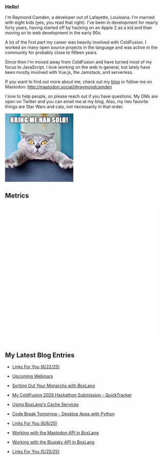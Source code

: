 ### Hello!

I'm Raymond Camden, a developer out of Lafayette, Louisiana. I'm married with eight kids (yes, you read that right). I've been in development for nearly forty years, having started off by hacking on an Apple 2 as a kid and than moving on to web development in the early 90s.

A lot of the first part my career was heavily involved with ColdFusion. I worked on many open source projects in the language and was active in the community for probably close to fifteen years. 

Since then I'm moved away from ColdFusion and have turned most of my focus to JavaScript. I love working on the web in general, but lately have been mostly involved with Vue.js, the Jamstack, and serverless. 

If you want to find out more about me, check out my [blog](https://www.raymondcamden.com) or follow me on Mastodon: <http://mastodon.social/@raymondcamden>

I love to help people, so please reach out if you have questions. My DMs are open on Twitter and you can email me at my blog. Also, my two favorite things are Star Wars and cats, not necessarily in that order.

![Star Wars cat](https://raw.githubusercontent.com/cfjedimaster/cfjedimaster/master/cat.jpg)

## Metrics

<picture>
  <img src="/github-metrics.svg" alt="Metrics">
</picture>

<!-- RSS -->
## My Latest Blog Entries

* [Links For You (6/22/25)](https://www.raymondcamden.com/2025/06/22/links-for-you-62225)

* [Upcoming Webinars](https://www.raymondcamden.com/2025/06/19/upcoming-webinars)

* [Sorting Out Your Monarchs with BoxLang](https://www.raymondcamden.com/2025/06/17/sorting-out-your-monarchs-with-boxlang)

* [My ColdFusion 2025 Hackathon Submission - QuickTracker](https://www.raymondcamden.com/2025/06/13/my-coldfusion-2025-hackathon-submission-quicktracker)

* [Using BoxLang's Cache Services](https://www.raymondcamden.com/2025/06/11/using-boxlangs-cache-services)

* [Code Break Tomorrow - Desktop Apps with Python](https://www.raymondcamden.com/2025/06/09/code-break-tomorrow-desktop-apps-with-python)

* [Links For You (6/8/25)](https://www.raymondcamden.com/2025/06/08/links-for-you-6825)

* [Working with the Mastodon API in BoxLang](https://www.raymondcamden.com/2025/06/06/working-with-the-mastodon-api-in-boxlang)

* [Working with the Bluesky API in BoxLang](https://www.raymondcamden.com/2025/06/03/working-with-the-bluesky-api-in-boxlang)

* [Links For You (5/25/25)](https://www.raymondcamden.com/2025/05/25/links-for-you-52525)

<!-- ENDRSS -->

